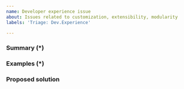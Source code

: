 ```yaml
---
name: Developer experience issue
about: Issues related to customization, extensibility, modularity
labels: 'Triage: Dev.Experience'

---
```


<!---
Please review our guidelines before adding a new issue: https://github.com/magento/magento2/wiki/Issue-reporting-guidelines
Fields marked with (*) are required. Please don't remove the template.
-->

### Summary (*)
<!--- Describe the issue you are experiencing. Include general information, error messages, environments, and so on. -->

### Examples (*)
<!--- Provide code examples or a patch with a test (recommended) to clearly indicate the problem. -->

### Proposed solution
<!--- Suggest your potential solutions for this issue. -->